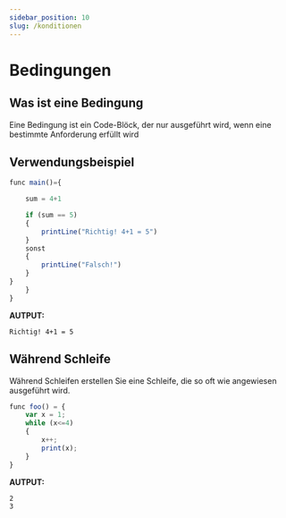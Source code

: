 ```yaml
---
sidebar_position: 10
slug: /konditionen
---
```


# Bedingungen

## Was ist eine Bedingung

Eine Bedingung ist ein Code-Blöck, der nur ausgeführt wird, wenn eine bestimmte Anforderung erfüllt wird

## Verwendungsbeispiel

```jsx
func main()={

    sum = 4+1

    if (sum == 5)
    {
        printLine("Richtig! 4+1 = 5")
    }
    sonst
    {
        printLine("Falsch!")
    }
}
    }
}
```

**AUTPUT:**

`Richtig! 4+1 = 5`

## Während Schleife

Während Schleifen erstellen Sie eine Schleife, die so oft wie angewiesen ausgeführt wird.

```jsx
func foo() = {
    var x = 1;
    while (x<=4)
    {
        x++;
        print(x);
    }
}
```

**AUTPUT:**

```
2
3
```
